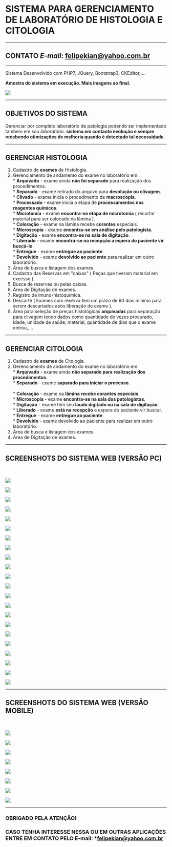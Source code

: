 # SISTEMA PARA GERENCIAMENTO DE LABORATÓRIO DE HISTOLOGIA E CITOLOGIA

---
## CONTATO *E-mail*: felipekian@yahoo.com.br
---

Sistema Desenvolvido com PHP7, JQuery, Bootstrap3, CKEditor,....

**Amostra do sistema em execução. Mais imagens ao final.**

![](0.png)

---

## OBJETIVOS DO SISTEMA

Gerenciar por completo laboratório de patologia podendo ser implementado também em _seu laboratório_. <b>
sistema em contante evolução e sempre recebendo otimizações de melhoria quando é detectado tal necessidade</b>.

--- 

## GERENCIAR HISTOLOGIA

  1. Cadastro de <b>exames</b> de Histologia.
  2. Gerenciamento de andamento do exame no laboratório em:<br>
    * <b>Arquivado</b> - exame ainda **não foi separado** para realização dos procedimentos.<br>
    * <b>Separado</b> - exame retirado do arquivo para **devolução ou clivagem**.<br>
    * <b>Clivado</b> - exame inicia o procedimento de **macroscopia**.<br>
    * <b>Processado</b> - exame inicia a etapa de **processamentos nos reagentes químicos**.<br>
    * <b>Microtomia</b> - exame **encontra-se etapa de microtomia** ( recortar material para ser colocado na lâmina ).<br>
    * <b>Coloração</b> - exame na lâmina recebe **corantes** especiais.<br>
    * <b>Microscopia</b> - exame **encontra-se em análise pelo patologista**.<br>
    * <b>Digitação</b> - exame **encontra-se na sala de digitação**.<br>
    * <b>Liberado</b> - exame **encontra-se na recepção a espera do paciente vir buscá-lo**.<br>
    * <b>Entregue</b> - exame **entregue ao paciente**.<br>
    * <b>Devolvido</b> - exame **devolvido ao paciente** para realizar em outro laboratório.<br>
   3. Área de busca e listagem dos exames.
   4. Cadastro das Reservas em "caixas" ( Peças que tiveram material em excesso ).
   5. Busca de reservas ou pelas caixas.
   6. Área de Digitação de exames.
   7. Registro de Imuno-histoquímica.
   8. Descarte ( Exames com reserva tem um prazo de 90 dias mínimo para serem descartados após liberação do exame ).
   9. Área para seleção de preças histológicas **arquivadas** para separação para clivagem tendo dados como quantidade de vezes procurado, idade, unidade de saúde, material, quantidade de dias que o exame entrou,....

---

## GERENCIAR CITOLOGIA

  1. Cadastro de <b>exames</b> de Citologia.
  2. Gerenciamento de andamento do exame no laboratório em:<br>
    * <b>Arquivado</b> - exame ainda **não separado para realização dos procedimentos**.<br>
    * <b>Separado</b> - exame **saparado para iníciar o processo**.<br>     
    * <b>Coloração</b> - exame na **lâmina recebe corantes especiais**.<br>
    * <b>Microscopia</b> - exame **encontra-se na sala dos patologistas**.<br>
    * <b>Digitação</b> - exame tem seu **laudo digitado ou na sala de digitação**.<br>
    * <b>Liberado</b> - exame **está na recepção** a espera do paciente vir buscar.<br>
    * <b>Entregue</b> - exame **entregue ao paciente**.<br>
    * <b>Devolvido</b> - exame devolvido ao paciente para realizar em outro laboratório.<br>
   3. Área de busca e listagem dos exames.  
   4. Área de Digitação de exames.
   
---

## SCREENSHOTS DO SISTEMA WEB (VERSÃO PC)
   
   <br>
   
   ![](0.png)   
   
   ![](1.png)   
   
   ![](2.png)   
   
   ![](3.png)   
   
   ![](4.png)   
   
   ![](5.png)   
   
   ![](6.png)   
   
   ![](7.png)   
   
   ![](8.png)   
   
   ![](9.png)   
   
   ![](10.png)   
   
   ![](11.png)   
   
   ![](12.png)   
   
   ![](13.png)   
   
   ![](14.png)   
   
   ![](15.png)   
   
   ![](16.png)   
   
   ![](17.png)   
   
   ![](18.png)   
   
   ![](19.png)   
   
   ![](20.png)   
   
   ![](21.png)
  
  
---
  
## SCREENSHOTS DO SISTEMA WEB (VERSÃO MOBILE)

  <br>

  ![](login.png)
  
  ![](home.png)
  
  ![](cadastro.png)
 
  ![](area_citologia.png)
  
  ![](andamento.png)
  
  ![](lista_citologia.png)
  
  ![](grafico1.png)
  
  ![](grafico2.png)
   
---

### OBRIGADO PELA ATENÇÃO!

### CASO TENHA INTERESSE NESSA OU EM OUTRAS APLICAÇÕES ENTRE EM CONTATO PELO E-mail: ***felipekian@yahoo.com.br**
